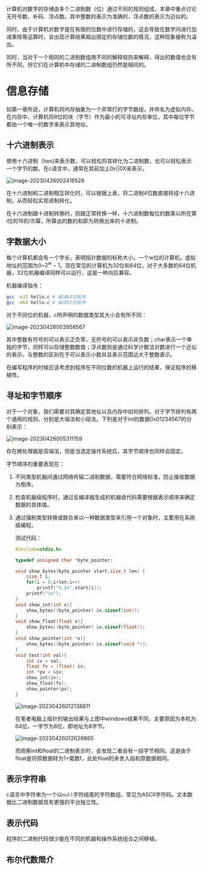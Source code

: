 计算机对数字的存储由多个二进制数（位）通过不同的规则组成，本章中重点讨论无符号数、补码、浮点数。其中整数的表示为准确的，浮点数的表示为近似的。

同时，由于计算机对数字是在有限的位数中进行存储的，这会导致在数字间进行加减乘除等运算时，会出现计算结果超出限定的存储位数的情况，这种现象被称为溢出。

同时，当对于一个相同的二进制数组用不同的解释规则来解释，得出的数值也会有所不同，但它们在计算机中存储的二进制数组仍然是相同的。

# 信息存储

如第一章所说，计算机将内存抽象为一个非常打的字节数组，并命名为虚拟内存。在内存中，计算机将8位的块（字节）作为最小的可寻址内存单位，其中每位字节都由一个唯一的数字来表示其地址。

## 十六进制表示

使用十六进制（hex)来表示数，可以轻松将其转化为二进制数，也可以轻松表示一个字节的数。在c语言中，通常在其前加上0x||0X来表示。

![image-20230426002419528](https://dreaife-1306766477.cos.ap-nanjing.myqcloud.com/image-20230426002419528.png)

在十六进制和二进制相互转化时，可以根据上表，将二进制4位数直接转成十六进制，从而轻松实现进制转化。

在十六进制跟十进制转换时，则跟正常转换一样，十六进制数每位的数乘以所在第$i$位的16的$i$次幂，所算出的数的和即为转换出来的十进制。

## 字数据大小

每个计算机都会有一个字长，表明指针数据的标称大小。一个w位的计算机，虚拟地址的范围为0~$2^{w}-1$。现在常见的计算机为32位和64位，对于大多数的64位机器，32位机器编译同样可以运行，这是一种向后兼容。

机器编译指令：
```bash
gcc -m32 hello.c # 编译64位程序
gcc -m64 hello.c # 编译32位程序
```

对于不同位的机器，c所声明的数据类型其大小会有所不同：

![image-20230426003958567](https://dreaife-1306766477.cos.ap-nanjing.myqcloud.com/image-20230426003958567.png)

其中整数有符号的可以表示正负零，无符号的可以表示非负数；char表示一个单独的字节，同样可以存储整数数值；浮点数则是通过科学计数法对数进行一个近似的表示，与整数的区别在于可以表示小数并且表示范围远大于整数表示。

在编写程序的时候应该考虑到程序在不同位数的机器上运行的结果，保证程序的移植性。

## 寻址和字节顺序

对于一个对象，我们需要对其确定其地址以及内存中如何排列。对于字节排列有两个通用的规则，分别是大端法和小段法。下列是对于int的数据0x01234567的分别表示：

![image-20230426005311159](https://dreaife-1306766477.cos.ap-nanjing.myqcloud.com/image-20230426005311159.png)

存在微处理器是双端法，但是当选定操作系统后，其字节顺序也同样会固定。

字节顺序的重要表现在：

1. 不同类型机器间通过网络传输二进制数据，需要符合网络标准，防止接收数据为倒序。

2. 检查机器级程序时，通过反编译器生成的机器级代码需要根据表示顺序来确定数据的具体值。

3. 通过强制类型转换或联合来以一种数据类型来引用一个对象时，主要用在系统级编程。

   测试代码：

   ```c
   #include<stdio.h>
   
   typedef unsigned char *byte_pointer;
   
   void show_bytes(byte_pointer start,size_t len) {
       size_t i;
       for(i = 0;i<len;i++)
           printf("%.2x",start[i]);
       printf("\n");
   }
   void show_int(int x){
       show_bytes((byte_pointer) &x,sizeof(int));
   }
   void show_float(float x){
       show_bytes((byte_pointer) &x,sizeof(float));
   }
   void show_pointer(int *x){
       show_bytes((byte_pointer) &x,sizeof(void *));
   }
   void test(int val){
       int iv = val;
       float fv = (float) iv;
       int *pv = &iv;
       show_int(iv);
       show_float(fv);
       show_pointer(pv);
   }
   ```

   ![image-20230426012138811](https://dreaife-1306766477.cos.ap-nanjing.myqcloud.com/image-20230426012138811.png)

   在笔者电脑上指针的输出结果与上图中windows结果不同，主要原因为本机为64位，一字节为8位，即地址为8字节。

   ![image-20230426012629880](https://dreaife-1306766477.cos.ap-nanjing.myqcloud.com/image-20230426012629880.png)

   而观察int和float的二进制表示时，会发现二者会有一段字节相同。这是由于float是将原数据转为1+尾数f，此处float的未舍入段和原数据相同。

## 表示字符串

c语言中字符串为一个以`null`字符结尾的字符数组。常见为ASCII字符码。文本数据比二进制数据具有更强的平台独立性。

## 表示代码

程序的二进制代码很少能在不同的机器和操作系统组合之间移植。

## 布尔代数简介


